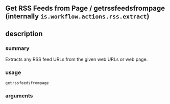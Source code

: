 
## Get RSS Feeds from Page / getrssfeedsfrompage (internally `is.workflow.actions.rss.extract`)



## description
### summary
Extracts any RSS feed URLs from the given web URLs or web page.


### usage
`getrssfeedsfrompage `

### arguments

